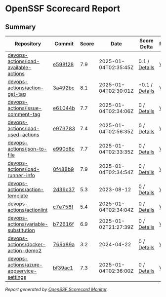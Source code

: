 # OpenSSF Scorecard Report

## Summary

| Repository | Commit | Score | Date | Score Delta | Report | StepSecurity |
| -- | -- | -- | -- | -- | -- | -- |
| [devops-actions/load-available-actions](https://github.com/devops-actions/load-available-actions) | [e598f28](https://github.com/devops-actions/load-available-actions/commit/e598f2861a345809b0413c689a9b00f5ec2ad0bc) | 7.9 | 2025-01-04T02:35:45Z | 0.1 / [Details](https://ossf.github.io/scorecard-visualizer/#/projects/github.com/devops-actions/load-available-actions/compare/81522cd4f76833ec29b396cd1d1d5007a367c99e/e598f2861a345809b0413c689a9b00f5ec2ad0bc) | [View](https://ossf.github.io/scorecard-visualizer/#/projects/github.com/devops-actions/load-available-actions/commit/e598f2861a345809b0413c689a9b00f5ec2ad0bc) | [Fix it](https://app.stepsecurity.io/securerepo?repo=devops-actions/load-available-actions) |
| [devops-actions/action-get-tag](https://github.com/devops-actions/action-get-tag) | [3a492bc](https://github.com/devops-actions/action-get-tag/commit/3a492bc59fd26f3c3b63273bee4e01ea6fbd764c) | 8.1 | 2025-01-04T02:30:01Z | -0.1 / [Details](https://ossf.github.io/scorecard-visualizer/#/projects/github.com/devops-actions/action-get-tag/compare/8ceaa340e254160d84559a143ff79f236658546b/3a492bc59fd26f3c3b63273bee4e01ea6fbd764c) | [View](https://ossf.github.io/scorecard-visualizer/#/projects/github.com/devops-actions/action-get-tag/commit/3a492bc59fd26f3c3b63273bee4e01ea6fbd764c) | [Fix it](https://app.stepsecurity.io/securerepo?repo=devops-actions/action-get-tag) |
| [devops-actions/issue-comment-tag](https://github.com/devops-actions/issue-comment-tag) | [e61044b](https://github.com/devops-actions/issue-comment-tag/commit/e61044b1f698f5f60320286520d973f3936790c0) | 7.7 | 2025-01-04T02:34:06Z | 0 / [Details](https://ossf.github.io/scorecard-visualizer/#/projects/github.com/devops-actions/issue-comment-tag/compare/a75a935b54a27b310b52820bb8ff2843f3cdd56d/e61044b1f698f5f60320286520d973f3936790c0) | [View](https://ossf.github.io/scorecard-visualizer/#/projects/github.com/devops-actions/issue-comment-tag/commit/e61044b1f698f5f60320286520d973f3936790c0) | [Fix it](https://app.stepsecurity.io/securerepo?repo=devops-actions/issue-comment-tag) |
| [devops-actions/load-used-actions](https://github.com/devops-actions/load-used-actions) | [e973783](https://github.com/devops-actions/load-used-actions/commit/e9737830efaa7b3c33457d47c48baf62d87e9dd5) | 7.4 | 2025-01-04T02:56:35Z | 0 / [Details](https://ossf.github.io/scorecard-visualizer/#/projects/github.com/devops-actions/load-used-actions/compare/9699ba639598daee2d71080246b710a04e643bbf/e9737830efaa7b3c33457d47c48baf62d87e9dd5) | [View](https://ossf.github.io/scorecard-visualizer/#/projects/github.com/devops-actions/load-used-actions/commit/e9737830efaa7b3c33457d47c48baf62d87e9dd5) | [Fix it](https://app.stepsecurity.io/securerepo?repo=devops-actions/load-used-actions) |
| [devops-actions/json-to-file](https://github.com/devops-actions/json-to-file) | [e990d8c](https://github.com/devops-actions/json-to-file/commit/e990d8c8e76f71c49b2f998ef07c1e32b7d1d7ea) | 7.7 | 2025-01-04T02:33:35Z | 0 / [Details](https://ossf.github.io/scorecard-visualizer/#/projects/github.com/devops-actions/json-to-file/compare/25baa76373f05a0839af3844cce58f0a049d52a2/e990d8c8e76f71c49b2f998ef07c1e32b7d1d7ea) | [View](https://ossf.github.io/scorecard-visualizer/#/projects/github.com/devops-actions/json-to-file/commit/e990d8c8e76f71c49b2f998ef07c1e32b7d1d7ea) | [Fix it](https://app.stepsecurity.io/securerepo?repo=devops-actions/json-to-file) |
| [devops-actions/load-runner-info](https://github.com/devops-actions/load-runner-info) | [0f488b9](https://github.com/devops-actions/load-runner-info/commit/0f488b97400c1841f7d35919bcfa845e582cae96) | 7.9 | 2025-01-04T02:34:54Z | 0 / [Details](https://ossf.github.io/scorecard-visualizer/#/projects/github.com/devops-actions/load-runner-info/compare/24af879e34e18ccb8f0b0725ec31929222d8a528/0f488b97400c1841f7d35919bcfa845e582cae96) | [View](https://ossf.github.io/scorecard-visualizer/#/projects/github.com/devops-actions/load-runner-info/commit/0f488b97400c1841f7d35919bcfa845e582cae96) | [Fix it](https://app.stepsecurity.io/securerepo?repo=devops-actions/load-runner-info) |
| [devops-actions/action-template](https://github.com/devops-actions/action-template) | [2d36c37](https://github.com/devops-actions/action-template/commit/2d36c375d37dfe4b9bd08bacb5bae3728b201d2f) | 5.3 | 2023-08-12 | 0 / [Details](https://ossf.github.io/scorecard-visualizer/#/projects/github.com/devops-actions/action-template/compare/2d36c375d37dfe4b9bd08bacb5bae3728b201d2f/2d36c375d37dfe4b9bd08bacb5bae3728b201d2f) | [View](https://ossf.github.io/scorecard-visualizer/#/projects/github.com/devops-actions/action-template/commit/2d36c375d37dfe4b9bd08bacb5bae3728b201d2f) | [Fix it](https://app.stepsecurity.io/securerepo?repo=devops-actions/action-template) |
| [devops-actions/actionlint](https://github.com/devops-actions/actionlint) | [c7e758f](https://github.com/devops-actions/actionlint/commit/c7e758f88fbc7e73f65c4c7dcb19c566aab88171) | 5.4 | 2025-01-04T02:34:04Z | 0 / [Details](https://ossf.github.io/scorecard-visualizer/#/projects/github.com/devops-actions/actionlint/compare/c7e758f88fbc7e73f65c4c7dcb19c566aab88171/c7e758f88fbc7e73f65c4c7dcb19c566aab88171) | [View](https://ossf.github.io/scorecard-visualizer/#/projects/github.com/devops-actions/actionlint/commit/c7e758f88fbc7e73f65c4c7dcb19c566aab88171) | [Fix it](https://app.stepsecurity.io/securerepo?repo=devops-actions/actionlint) |
| [devops-actions/variable-substitution](https://github.com/devops-actions/variable-substitution) | [b72616f](https://github.com/devops-actions/variable-substitution/commit/b72616fab8fcca5bc47b36f64cf86928db745ac6) | 6.9 | 2025-01-02T21:27:39Z | 0 / [Details](https://ossf.github.io/scorecard-visualizer/#/projects/github.com/devops-actions/variable-substitution/compare/a0b06b2e1f3184e43595d05c363467ae40412fa3/b72616fab8fcca5bc47b36f64cf86928db745ac6) | [View](https://ossf.github.io/scorecard-visualizer/#/projects/github.com/devops-actions/variable-substitution/commit/b72616fab8fcca5bc47b36f64cf86928db745ac6) | [Fix it](https://app.stepsecurity.io/securerepo?repo=devops-actions/variable-substitution) |
| [devops-actions/docker-action-demo2](https://github.com/devops-actions/docker-action-demo2) | [769a89a](https://github.com/devops-actions/docker-action-demo2/commit/769a89a797cab9d4e9970ab2577d577f35f57656) | 3.2 | 2024-04-22 | 0 / [Details](https://ossf.github.io/scorecard-visualizer/#/projects/github.com/devops-actions/docker-action-demo2/compare/769a89a797cab9d4e9970ab2577d577f35f57656/769a89a797cab9d4e9970ab2577d577f35f57656) | [View](https://ossf.github.io/scorecard-visualizer/#/projects/github.com/devops-actions/docker-action-demo2/commit/769a89a797cab9d4e9970ab2577d577f35f57656) | [Fix it](https://app.stepsecurity.io/securerepo?repo=devops-actions/docker-action-demo2) |
| [devops-actions/azure-appservice-settings](https://github.com/devops-actions/azure-appservice-settings) | [bf39ac1](https://github.com/devops-actions/azure-appservice-settings/commit/bf39ac125b2e0e0b67ccafe93413cc8dd2c524a2) | 7.3 | 2025-01-04T02:36:00Z | 0 / [Details](https://ossf.github.io/scorecard-visualizer/#/projects/github.com/devops-actions/azure-appservice-settings/compare/ee1c9cb189a7a0a709064b2a6a6cfd4bde10f5f8/bf39ac125b2e0e0b67ccafe93413cc8dd2c524a2) | [View](https://ossf.github.io/scorecard-visualizer/#/projects/github.com/devops-actions/azure-appservice-settings/commit/bf39ac125b2e0e0b67ccafe93413cc8dd2c524a2) | [Fix it](https://app.stepsecurity.io/securerepo?repo=devops-actions/azure-appservice-settings) |

_Report generated by [OpenSSF Scorecard Monitor](https://github.com/ossf/scorecard-monitor)._
